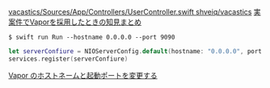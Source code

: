 [vacastics/Sources/App/Controllers/UserController.swift shveiq/vacastics](https://github.com/shveiq/vacastics/blob/master/Sources/App/Controllers/UserController.swift)
[実案件でVaporを採用したときの知見まとめ](https://qiita.com/t-ae/items/71bfdb86395552ff7337#future)

```
$ swift run Run --hostname 0.0.0.0 --port 9090
```
```swift
let serverConfiure = NIOServerConfig.default(hostname: "0.0.0.0", port: 9090)
services.register(serverConfiure)
```
[Vapor のホストネームと起動ポートを変更する](https://qiita.com/takoikatakotako/items/73aa07aa8ba7160b3244)
